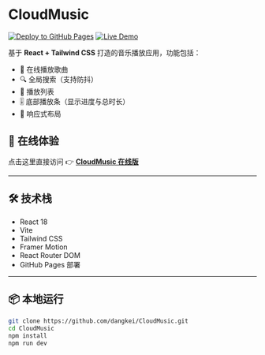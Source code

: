 # CloudMusic

[![Deploy to GitHub Pages](https://github.com/dangkei/CloudMusic/actions/workflows/deploy.yml/badge.svg)](https://github.com/dangkei/CloudMusic/actions/workflows/deploy.yml)
[![Live Demo](https://img.shields.io/badge/Live%20Demo-CloudMusic-blue?style=flat&logo=github)](https://dangkei.github.io/CloudMusic)

基于 **React + Tailwind CSS** 打造的音乐播放应用，功能包括：

- 🎵 在线播放歌曲
- 🔍 全局搜索（支持防抖）
- 📃 播放列表
- 🎚️ 底部播放条（显示进度与总时长）
- 📱 响应式布局

## 🚀 在线体验

点击这里直接访问 👉 **[CloudMusic 在线版](https://dangkei.github.io/CloudMusic)**

---

## 🛠️ 技术栈

- React 18
- Vite
- Tailwind CSS
- Framer Motion
- React Router DOM
- GitHub Pages 部署

---

## 📦 本地运行

```bash
git clone https://github.com/dangkei/CloudMusic.git
cd CloudMusic
npm install
npm run dev
```
